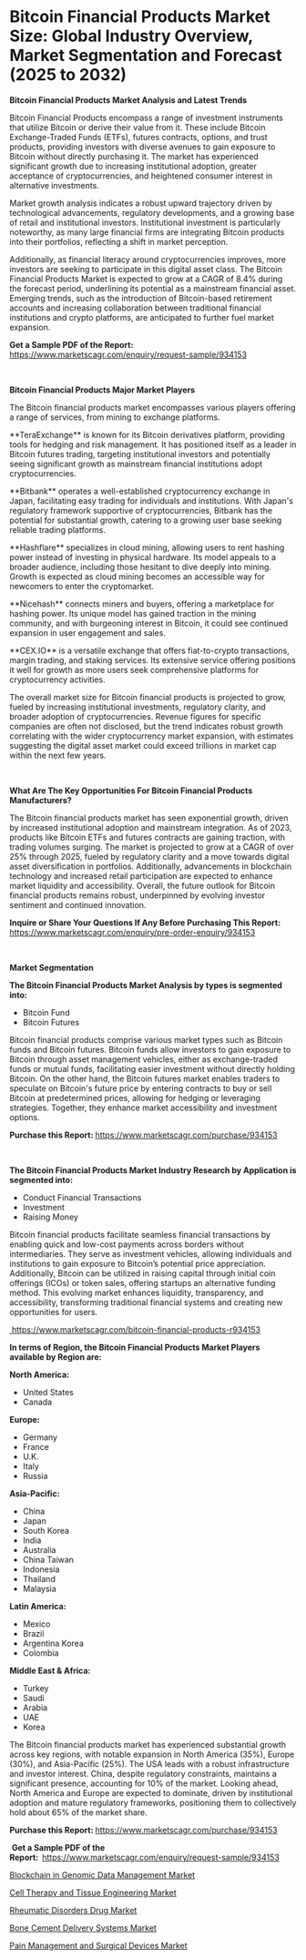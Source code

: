 <p><h1>Bitcoin Financial Products Market Size: Global Industry Overview, Market Segmentation and Forecast (2025 to 2032)</h1></p><p><strong>Bitcoin Financial Products Market Analysis and Latest Trends</strong></p>
<p><p>Bitcoin Financial Products encompass a range of investment instruments that utilize Bitcoin or derive their value from it. These include Bitcoin Exchange-Traded Funds (ETFs), futures contracts, options, and trust products, providing investors with diverse avenues to gain exposure to Bitcoin without directly purchasing it. The market has experienced significant growth due to increasing institutional adoption, greater acceptance of cryptocurrencies, and heightened consumer interest in alternative investments.</p><p>Market growth analysis indicates a robust upward trajectory driven by technological advancements, regulatory developments, and a growing base of retail and institutional investors. Institutional investment is particularly noteworthy, as many large financial firms are integrating Bitcoin products into their portfolios, reflecting a shift in market perception. </p><p>Additionally, as financial literacy around cryptocurrencies improves, more investors are seeking to participate in this digital asset class. The Bitcoin Financial Products Market is expected to grow at a CAGR of 8.4% during the forecast period, underlining its potential as a mainstream financial asset. Emerging trends, such as the introduction of Bitcoin-based retirement accounts and increasing collaboration between traditional financial institutions and crypto platforms, are anticipated to further fuel market expansion.</p></p>
<p><strong>Get a Sample PDF of the Report:&nbsp;</strong> <a href="https://www.marketscagr.com/enquiry/request-sample/934153?utm_campaign=1166&utm_medium=2&utm_source=Github&utm_content=ia&utm_term=07032025&utm_id=bitcoin-financial-products">https://www.marketscagr.com/enquiry/request-sample/934153</a></p>
<p>&nbsp;</p>
<p><strong>Bitcoin Financial Products Major Market Players</strong></p>
<p><p>The Bitcoin financial products market encompasses various players offering a range of services, from mining to exchange platforms. </p><p>**TeraExchange** is known for its Bitcoin derivatives platform, providing tools for hedging and risk management. It has positioned itself as a leader in Bitcoin futures trading, targeting institutional investors and potentially seeing significant growth as mainstream financial institutions adopt cryptocurrencies.</p><p>**Bitbank** operates a well-established cryptocurrency exchange in Japan, facilitating easy trading for individuals and institutions. With Japan's regulatory framework supportive of cryptocurrencies, Bitbank has the potential for substantial growth, catering to a growing user base seeking reliable trading platforms.</p><p>**Hashflare** specializes in cloud mining, allowing users to rent hashing power instead of investing in physical hardware. Its model appeals to a broader audience, including those hesitant to dive deeply into mining. Growth is expected as cloud mining becomes an accessible way for newcomers to enter the cryptomarket.</p><p>**Nicehash** connects miners and buyers, offering a marketplace for hashing power. Its unique model has gained traction in the mining community, and with burgeoning interest in Bitcoin, it could see continued expansion in user engagement and sales.</p><p>**CEX.IO** is a versatile exchange that offers fiat-to-crypto transactions, margin trading, and staking services. Its extensive service offering positions it well for growth as more users seek comprehensive platforms for cryptocurrency activities.</p><p>The overall market size for Bitcoin financial products is projected to grow, fueled by increasing institutional investments, regulatory clarity, and broader adoption of cryptocurrencies. Revenue figures for specific companies are often not disclosed, but the trend indicates robust growth correlating with the wider cryptocurrency market expansion, with estimates suggesting the digital asset market could exceed trillions in market cap within the next few years.</p></p>
<p>&nbsp;</p>
<p><strong>What Are The Key Opportunities For Bitcoin Financial Products Manufacturers?</strong></p>
<p><p>The Bitcoin financial products market has seen exponential growth, driven by increased institutional adoption and mainstream integration. As of 2023, products like Bitcoin ETFs and futures contracts are gaining traction, with trading volumes surging. The market is projected to grow at a CAGR of over 25% through 2025, fueled by regulatory clarity and a move towards digital asset diversification in portfolios. Additionally, advancements in blockchain technology and increased retail participation are expected to enhance market liquidity and accessibility. Overall, the future outlook for Bitcoin financial products remains robust, underpinned by evolving investor sentiment and continued innovation.</p></p>
<p><strong>Inquire or Share Your Questions If Any Before Purchasing This Report:</strong> <a href="https://www.marketscagr.com/enquiry/pre-order-enquiry/934153?utm_campaign=1166&utm_medium=2&utm_source=Github&utm_content=ia&utm_term=07032025&utm_id=bitcoin-financial-products">https://www.marketscagr.com/enquiry/pre-order-enquiry/934153</a></p>
<p>&nbsp;</p>
<p><strong>Market Segmentation</strong></p>
<p><strong>The Bitcoin Financial Products Market Analysis by types is segmented into:</strong></p>
<p><ul><li>Bitcoin Fund</li><li>Bitcoin Futures</li></ul></p>
<p><p>Bitcoin financial products comprise various market types such as Bitcoin funds and Bitcoin futures. Bitcoin funds allow investors to gain exposure to Bitcoin through asset management vehicles, either as exchange-traded funds or mutual funds, facilitating easier investment without directly holding Bitcoin. On the other hand, the Bitcoin futures market enables traders to speculate on Bitcoin's future price by entering contracts to buy or sell Bitcoin at predetermined prices, allowing for hedging or leveraging strategies. Together, they enhance market accessibility and investment options.</p></p>
<p><strong>Purchase this Report:&nbsp;</strong><a href="https://www.marketscagr.com/purchase/934153?utm_campaign=1166&utm_medium=2&utm_source=Github&utm_content=ia&utm_term=07032025&utm_id=bitcoin-financial-products">https://www.marketscagr.com/purchase/934153</a></p>
<p>&nbsp;</p>
<p><strong>The Bitcoin Financial Products Market Industry Research by Application is segmented into:</strong></p>
<p><ul><li>Conduct Financial Transactions</li><li>Investment</li><li>Raising Money</li></ul></p>
<p><p>Bitcoin financial products facilitate seamless financial transactions by enabling quick and low-cost payments across borders without intermediaries. They serve as investment vehicles, allowing individuals and institutions to gain exposure to Bitcoin’s potential price appreciation. Additionally, Bitcoin can be utilized in raising capital through initial coin offerings (ICOs) or token sales, offering startups an alternative funding method. This evolving market enhances liquidity, transparency, and accessibility, transforming traditional financial systems and creating new opportunities for users.</p></p>
<p><a href="https://www.marketscagr.com/bitcoin-financial-products-r934153?utm_campaign=1166&utm_medium=2&utm_source=Github&utm_content=ia&utm_term=07032025&utm_id=bitcoin-financial-products">&nbsp;https://www.marketscagr.com/bitcoin-financial-products-r934153</a></p>
<p><strong>In terms of Region, the Bitcoin Financial Products Market Players available by Region are:</strong></p>
<p>
    <p> <strong> North America: </strong>
        <ul>
            <li>United States</li>
            <li>Canada</li>
        </ul>
        </p> 
    <p> <strong> Europe: </strong>
        <ul>
            <li>Germany</li>
            <li>France</li>
            <li>U.K.</li>
            <li>Italy</li>
            <li>Russia</li>
        </ul>
        </p> 
    <p> <strong> Asia-Pacific: </strong>
        <ul>
            <li>China</li>
            <li>Japan</li>
            <li>South Korea</li>
            <li>India</li>
            <li>Australia</li>
            <li>China Taiwan</li>
            <li>Indonesia</li>
            <li>Thailand</li>
            <li>Malaysia</li>
        </ul>
        </p> 
    <p> <strong> Latin America: </strong>
        <ul>
            <li>Mexico</li>
            <li>Brazil</li>
            <li>Argentina Korea</li>
            <li>Colombia</li>
        </ul>
        </p> 
    <p> <strong> Middle East & Africa: </strong>
        <ul>
            <li>Turkey</li>
            <li>Saudi</li>
            <li>Arabia</li>
            <li>UAE</li>
            <li>Korea</li>
        </ul>
    </p>
    </p>
<p><p>The Bitcoin financial products market has experienced substantial growth across key regions, with notable expansion in North America (35%), Europe (30%), and Asia-Pacific (25%). The USA leads with a robust infrastructure and investor interest. China, despite regulatory constraints, maintains a significant presence, accounting for 10% of the market. Looking ahead, North America and Europe are expected to dominate, driven by institutional adoption and mature regulatory frameworks, positioning them to collectively hold about 65% of the market share.</p></p>
<p><strong>Purchase this Report: </strong><a href="https://www.marketscagr.com/purchase/934153?utm_campaign=1166&utm_medium=2&utm_source=Github&utm_content=ia&utm_term=07032025&utm_id=bitcoin-financial-products">https://www.marketscagr.com/purchase/934153</a></p>
<p>&nbsp;<strong>Get a Sample PDF of the Report:&nbsp;&nbsp;</strong><a href="https://www.marketscagr.com/enquiry/request-sample/934153?utm_campaign=1166&utm_medium=2&utm_source=Github&utm_content=ia&utm_term=07032025&utm_id=bitcoin-financial-products">https://www.marketscagr.com/enquiry/request-sample/934153</a></p>
<p><strong></strong></p>
<p><p><a href="https://github.com/vandirjajuan/Market-Research-Report-List-1/blob/main/blockchain-in-genomic-data-management-market.md?utm_campaign=1166&utm_medium=2&utm_source=Github&utm_content=ia&utm_term=07032025&utm_id=bitcoin-financial-products">Blockchain in Genomic Data Management Market</a></p><p><a href="https://github.com/theyasnare5w/Market-Research-Report-List-1/blob/main/cell-therapy-and-tissue-engineering-market.md?utm_campaign=1166&utm_medium=2&utm_source=Github&utm_content=ia&utm_term=07032025&utm_id=bitcoin-financial-products">Cell Therapy and Tissue Engineering Market</a></p><p><a href="https://github.com/giulyankela/Market-Research-Report-List-1/blob/main/rheumatic-disorders-drug-market.md?utm_campaign=1166&utm_medium=2&utm_source=Github&utm_content=ia&utm_term=07032025&utm_id=bitcoin-financial-products">Rheumatic Disorders Drug Market</a></p><p><a href="https://github.com/kishtohalsn/Market-Research-Report-List-1/blob/main/bone-cement-delivery-systems-market.md?utm_campaign=1166&utm_medium=2&utm_source=Github&utm_content=ia&utm_term=07032025&utm_id=bitcoin-financial-products">Bone Cement Delivery Systems Market</a></p><p><a href="https://github.com/nacarnzina/Market-Research-Report-List-1/blob/main/pain-management-and-surgical-devices-market.md?utm_campaign=1166&utm_medium=2&utm_source=Github&utm_content=ia&utm_term=07032025&utm_id=bitcoin-financial-products">Pain Management and Surgical Devices Market</a></p></p>